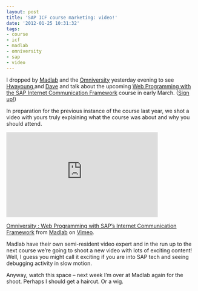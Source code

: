```yaml
---
layout: post
title: 'SAP ICF course marketing: video!'
date: '2012-01-25 10:31:32'
tags:
- course
- icf
- madlab
- omniversity
- sap
- video
---
```



I dropped by [Madlab](http://madlab.org.uk/) and the [Omniversity](http://omniversity.madlab.org.uk) yesterday evening to see [Hwayoung ](http://twitter.com/hwayoung)and [Dave](http://twitter.com/davemee) and talk about the upcoming [Web Programming with the SAP Internet Communication Framework](https://docs.google.com/document/pub?id=1lX_X95LIaNBxlOsXxO_DFxYZfz4AxGyennxMNKIaaJE) course in early March. ([Sign up!](http://s.madlab.org.uk/sap2))

In preparation for the previous instance of the course last year, we shot a video with yours truly explaining what the course was about and why you should attend.

<iframe allowfullscreen="" frameborder="0" height="225" mozallowfullscreen="" src="http://player.vimeo.com/video/27779382?title=0&byline=0&portrait=0" webkitallowfullscreen="" width="400"></iframe>

[Omniversity : Web Programming with SAP’s Internet Communication Framework](http://vimeo.com/27779382) from [Madlab](http://vimeo.com/madlabuk) on [Vimeo](http://vimeo.com).

Madlab have their own semi-resident video expert and in the run up to the next course we’re going to shoot a new video with lots of exciting content! Well, I guess you might call it exciting if you are into SAP tech and seeing debugging activity in slow motion.

Anyway, watch this space – next week I’m over at Madlab again for the shoot. Perhaps I should get a haircut. Or a wig.


